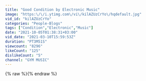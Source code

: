 ```yaml
---
title: "Good Condition by Electronic Music"
image: "https:\/\/i.ytimg.com\/vi\/kilAZUzCrYo\/hqdefault.jpg"
vid_id: "kilAZUzCrYo"
categories: "People-Blogs"
tags: ["Condition","Electronic","Music"]
date: "2021-10-05T01:38:31+03:00"
vid_date: "2021-03-10T15:59:53Z"
duration: "PT3M51S"
viewcount: "8296"
likeCount: "125"
dislikeCount: "5"
channel: "GYM MUSIC"
---
```

{% raw %}{% endraw %}
